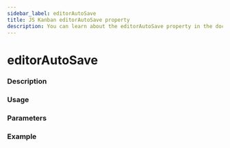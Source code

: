 ```yaml
---
sidebar_label: editorAutoSave
title: JS Kanban editorAutoSave property
description: You can learn about the editorAutoSave property in the documentation of the JavaScript Kanban library. Browse developer guides and API reference, try out code examples and live demos.
---
```


# editorAutoSave

### Description


### Usage


### Parameters


### Example

```jsx

```
